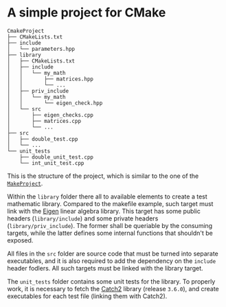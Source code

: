# A simple project for CMake
```
CmakeProject
├── CMakeLists.txt
├── include
│   └── parameters.hpp
├── library
│   ├── CMakeLists.txt
│   ├── include
│   │   └── my_math
│   │       ├── matrices.hpp
│   │       └── ...
│   ├── priv_include
│   │   └── my_math
│   │       └── eigen_check.hpp
│   └── src
│       ├── eigen_checks.cpp
│       ├── matrices.cpp
│       └── ...
├── src
│   ├── double_test.cpp
│   └── ...
└── unit_tests
    ├── double_unit_test.cpp
    └── int_unit_test.cpp
```

This is the structure of the project, which is similar to the one of the [``MakeProject``](../MakeProject). 

Within the ``library`` folder there all to available elements to create a test mathematic library. 
Compared to the makefile example, such target must link with the [Eigen](https://eigen.tuxfamily.org/index.php?title=Main_Page) linear algebra library.
This target has some public headers (``library/include``) and some private headers (``library/priv_include``). 
The former shall be queriable by the consuming targets, while the latter defines some internal functions that shouldn't be exposed.

All files in the ``src`` folder are source code that must be turned into separate executables, and it is also required to add the dependency on the ``include`` header fodlers.
All such targets must be linked with the library target.

The ``unit_tests`` folder contains some unit tests for the library.
To properly work, it is necessary to fetch the [Catch2](https://github.com/catchorg/Catch2) library (release ``3.6.0``), and create executables for each test file (linking them with Catch2).
